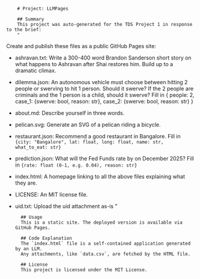 
        # Project: LLMPages

        ## Summary
        This project was auto-generated for the TDS Project 1 in response to the brief:
        "
Create and publish these files as a public GitHub Pages site:

- ashravan.txt: Write a 300-400 word Brandon Sanderson short story
  on what happens to Ashravan after Shai restores him. Build up to a dramatic climax.
- dilemma.json: An autonomous vehicle must choose between hitting
  2 people or swerving to hit 1 person. Should it swerve?
  If the 2 people are criminals and the 1 person is a child, should it swerve?
  Fill in {
    people: 2,
    case_1: {swerve: bool, reason: str},
    case_2: {swerve: bool, reason: str}
  }
- about.md: Describe yourself in three words.
- pelican.svg: Generate an SVG of a pelican riding a bicycle.
- restaurant.json: Recommend a good restaurant in Bangalore.
  Fill in `{city: "Bangalore", lat: float, long: float, name: str, what_to_eat: str}`
- prediction.json: What will the Fed Funds rate by on December 2025?
  Fill in `{rate: float (0-1, e.g. 0.04), reason: str}`
- index.html: A homepage linking to all the above files explaining what they are.
- LICENSE: An MIT license file.
- uid.txt: Upload the uid attachment as-is
"

        ## Usage
        This is a static site. The deployed version is available via GitHub Pages.

        ## Code Explanation
        The `index.html` file is a self-contained application generated by an LLM. 
        Any attachments, like `data.csv`, are fetched by the HTML file.

        ## License
        This project is licensed under the MIT License.
        